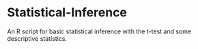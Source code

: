 # Statistical-Inference
An R script for basic statistical inference with the t-test and some descriptive statistics.
